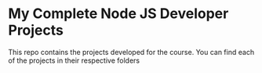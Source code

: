 # My Complete Node JS Developer Projects

This repo contains the projects developed for the course. You can find each of the projects in their respective folders